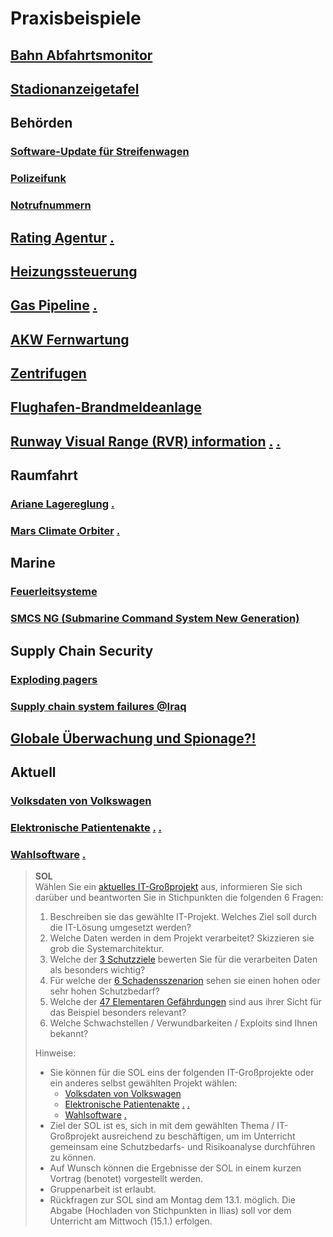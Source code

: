 # Praxisbeispiele

## [Bahn Abfahrtsmonitor](https://rephlex.de/blog/wp-content/uploads/2011/01/bahn-verspaetung.jpg)

## [Stadionanzeigetafel](https://www.sueddeutsche.de/digital/zweite-basketball-bundesliga-wenn-ein-windows-update-zum-abstieg-fuehrt-1.2410410)

## Behörden
### [Software-Update für Streifenwagen](https://www.tagesspiegel.de/berlin/bei-24-streifenwagen-streikte-die-sirene-4074244.html)
### [Polizeifunk](https://www.rbb24.de/panorama/beitrag/2022/09/berlin-brandenburg-potsdam-polizei-digital-funk-bundesweit-ausfall.html)
### [Notrufnummern](https://www.zeit.de/gesellschaft/2021-11/notrufnummer-ausgefallen-technische-stoerung-notfall)

## [Rating Agentur](https://www.reuters.com/article/us-moodys-shares-glitch-idUSN2139716320080521) [.](https://www.theregister.com/2008/07/03/moodys_computer_bug/)

## [Heizungssteuerung](https://www.heise.de/news/Finnland-DDoS-Attacke-auf-Heizungssteuerung-3459730.html)
## [Gas Pipeline](https://youtu.be/vme6cgnlY2M?si=PtgnbBOfVFG_fwIl) [.](https://en.wikipedia.org/wiki/At_the_Abyss)

## [AKW Fernwartung](https://www.swissrights.ch/parlament/Gefahrf%C3%BCrdasAKWM%C3%BChlebergdurchFernwartungdesComputersystemsFragw%C3%BCrdige%C3%9CberwachungdesEnsi-4291.php)
## [Zentrifugen](https://de.wikipedia.org/wiki/Stuxnet#Ziele)

## [Flughafen-Brandmeldeanlage](https://de.wikipedia.org/wiki/Bau_des_Flughafens_Berlin_Brandenburg#2011_%E2%80%93_Erste_Probleme_mit_der_Brandmeldeanlage)

## [Runway Visual Range (RVR) information](https://arstechnica.com/information-technology/2015/11/failed-windows-3-1-system-blamed-for-taking-out-paris-airport/) [.](https://www.zdnet.com/article/a-23-year-old-windows-3-1-system-failure-crashed-paris-airport/) [.](https://www.digitaltrends.com/computing/windows-3-1-crash-puts-french-airport-out-of-commission/) <!-- Windows 3.1 -->

## Raumfahrt
### [Ariane Lagereglung](https://www.swr.de/wissen/beruehmte-technik-fails-start-der-ariane-5-100.html) [.](https://de.wikipedia.org/wiki/Ariane_5#Fehlgeschlagener_Erstflug) <!-- UInt16-Overflow -->
### [Mars Climate Orbiter](https://www.spiegel.de/wissenschaft/mensch/mars-climate-orbiter-absturz-wegen-leichtsinnsfehler-beim-rechnen-a-44777.html) [.](https://de.wikipedia.org/wiki/Mars_Climate_Orbiter#Verlust) <!-- Newton vs Pounds of Force -->

## Marine
### [Feuerleitsysteme](https://media.ccc.de/v/23C3-1429-de-fnord_jahresrueckblick#t=1157) <!-- Feature creep  -->
### [SMCS NG (Submarine Command System New Generation)](https://en.wikipedia.org/wiki/Submarine_Command_System#SMCS-NG_as_first_deployment_of_%22Windows_for_Warships%22)

## Supply Chain Security
### [Exploding pagers](https://www.youtube.com/watch?v=1bvvo46jYFU)
### [Supply chain system failures @Iraq](https://www.computerworld.com/article/2566843/supply-chain-system-failures-hampered-army-units-in-iraq.html) <!-- SAP US Army -->

## [Globale Überwachung und Spionage?!](https://de.wikipedia.org/wiki/Globale_%C3%9Cberwachungs-_und_Spionageaff%C3%A4re)

## Aktuell
### [Volksdaten von Volkswagen](https://media.ccc.de/v/38c3-wir-wissen-wo-dein-auto-steht-volksdaten-von-volkswagen)
### [Elektronische Patientenakte](https://media.ccc.de/v/38c3-konnte-bisher-noch-nie-gehackt-werden-die-elektronische-patientenakte-kommt-jetzt-fr-alle) [.](https://media.ccc.de/v/36c3-10595-hacker_hin_oder_her_die_elektronische_patientenakte_kommt) [.](https://media.ccc.de/v/38c3-die-elektronische-patientenakte-epa-a-legal-instruction-trap)
### [Wahlsoftware](https://media.ccc.de/v/38c3-der-thring-test-fr-wahlsoftware) [.](https://media.ccc.de/v/23C3-1423-en-we_dont_trust_voting_computers)

> **SOL**  
> Wählen Sie ein [aktuelles IT-Großprojekt](https://johannesloetzsch.github.io/LF11b/praxisbeispiele.html#aktuell) aus, informieren Sie sich darüber und beantworten Sie in Stichpunkten die folgenden 6 Fragen:
> 1. Beschreiben sie das gewählte IT-Projekt. Welches Ziel soll durch die IT-Lösung umgesetzt werden?
> 2. Welche Daten werden in dem Projekt verarbeitet? Skizzieren sie grob die Systemarchitektur.
> 3. Welche der [3 Schutzziele](https://johannesloetzsch.github.io/LF11b/analyse.html#schutzziele--grundwerte) bewerten Sie für die verarbeiten Daten als besonders wichtig?
> 4. Für welche der [6 Schadensszenarion](https://johannesloetzsch.github.io/LF11b/analyse.html#schadensszenarien) sehen sie einen hohen oder sehr hohen Schutzbedarf?
> 5. Welche der [47 Elementaren Gefährdungen](https://www.bsi.bund.de/SharedDocs/Downloads/DE/BSI/Grundschutz/IT-GS-Kompendium/Elementare_Gefaehrdungen.pdf?__blob=publicationFile&v=4) sind aus ihrer Sicht für das Beispiel besonders relevant?
> 6. Welche Schwachstellen / Verwundbarkeiten / Exploits sind Ihnen bekannt?
>  
> Hinweise: 
> * Sie können für die SOL eins der folgenden IT-Großprojekte oder ein anderes selbst gewählten Projekt wählen:
>   * [Volksdaten von Volkswagen](https://media.ccc.de/v/38c3-wir-wissen-wo-dein-auto-steht-volksdaten-von-volkswagen)  
>   * [Elektronische Patientenakte](https://media.ccc.de/v/38c3-konnte-bisher-noch-nie-gehackt-werden-die-elektronische-patientenakte-kommt-jetzt-fr-alle) [.](https://media.ccc.de/v/36c3-10595-hacker_hin_oder_her_die_elektronische_patientenakte_kommt) [.](https://media.ccc.de/v/38c3-die-elektronische-patientenakte-epa-a-legal-instruction-trap)  
>   * [Wahlsoftware](https://media.ccc.de/v/38c3-der-thring-test-fr-wahlsoftware) [.](https://media.ccc.de/v/23C3-1423-en-we_dont_trust_voting_computers)
> * Ziel der SOL ist es, sich in mit dem gewählten Thema / IT-Großprojekt ausreichend zu beschäftigen, um im Unterricht gemeinsam eine Schutzbedarfs- und Risikoanalyse durchführen zu können.
> * Auf Wunsch können die Ergebnisse der SOL in einem kurzen Vortrag (benotet) vorgestellt werden.
> * Gruppenarbeit ist erlaubt.
> * Rückfragen zur SOL sind am Montag dem 13.1. möglich. Die Abgabe (Hochladen von Stichpunkten in Ilias) soll vor dem Unterricht am Mittwoch (15.1.) erfolgen.
